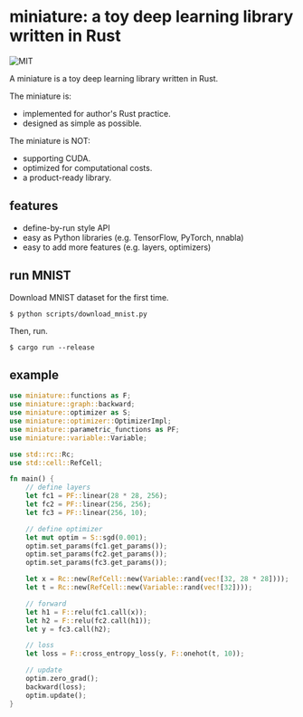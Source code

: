 # miniature: a toy deep learning library written in Rust
![MIT](https://img.shields.io/badge/license-MIT-blue)

A miniature is a toy deep learning library written in Rust.

The miniature is:
- implemented for author's Rust practice.
- designed as simple as possible.

The miniature is NOT:
- supporting CUDA.
- optimized for computational costs.
- a product-ready library.

## features
- define-by-run style API
- easy as Python libraries (e.g. TensorFlow, PyTorch, nnabla)
- easy to add more features (e.g. layers, optimizers)

## run MNIST
Download MNIST dataset for the first time.
```
$ python scripts/download_mnist.py
```

Then, run.
```
$ cargo run --release
```


## example
```rs
use miniature::functions as F;
use miniature::graph::backward;
use miniature::optimizer as S;
use miniature::optimizer::OptimizerImpl;
use miniature::parametric_functions as PF;
use miniature::variable::Variable;

use std::rc::Rc;
use std::cell::RefCell;

fn main() {
    // define layers
    let fc1 = PF::linear(28 * 28, 256);
    let fc2 = PF::linear(256, 256);
    let fc3 = PF::linear(256, 10);

    // define optimizer
    let mut optim = S::sgd(0.001);
    optim.set_params(fc1.get_params());
    optim.set_params(fc2.get_params());
    optim.set_params(fc3.get_params());

    let x = Rc::new(RefCell::new(Variable::rand(vec![32, 28 * 28])));
    let t = Rc::new(RefCell::new(Variable::rand(vec![32])));

    // forward
    let h1 = F::relu(fc1.call(x));
    let h2 = F::relu(fc2.call(h1));
    let y = fc3.call(h2);

    // loss
    let loss = F::cross_entropy_loss(y, F::onehot(t, 10));

    // update
    optim.zero_grad();
    backward(loss);
    optim.update();
}
```
